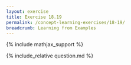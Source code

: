 ```yaml
---
layout: exercise
title: Exercise 18.19
permalink: /concept-learning-exercises/18-19/
breadcrumb: Learning from Examples
---
```


{% include mathjax_support %}

<div><i class="arrow-up loader" data-chapter="concept-learning-exercises" data-exercise="ex_19" data-rating="0"></i></div>
{% include_relative question.md %}

